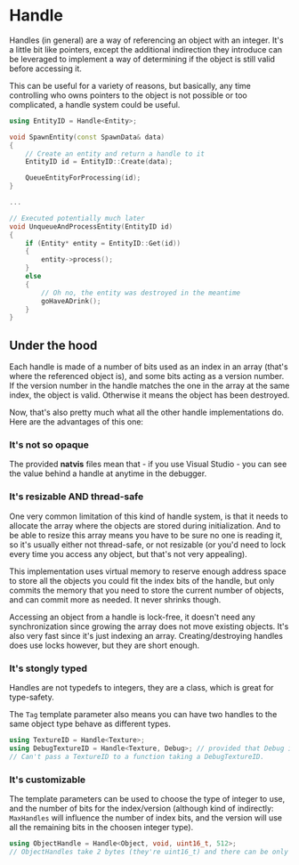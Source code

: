# Handle

Handles (in general) are a way of referencing an object with an integer. It's a little bit like pointers, except the additional indirection
they introduce can be leveraged to implement a way of determining if the object is still valid before accessing it.

This can be useful for a variety of reasons, but basically, any time controlling who owns pointers to the object is not possible
or too complicated, a handle system could be useful.

```c++
using EntityID = Handle<Entity>;

void SpawnEntity(const SpawnData& data)
{
    // Create an entity and return a handle to it
    EntityID id = EntityID::Create(data);

    QueueEntityForProcessing(id);
}

...

// Executed potentially much later
void UnqueueAndProcessEntity(EntityID id)
{
    if (Entity* entity = EntityID::Get(id))
    {
        entity->process();
    }
    else
    {
        // Oh no, the entity was destroyed in the meantime
        goHaveADrink();
    }
}
```
## Under the hood

Each handle is made of a number of bits used as an index in an array (that's where the referenced object is), 
and some bits acting as a version number. If the version number in the handle matches the one in the array at the same index, the object is valid.
Otherwise it means the object has been destroyed.

Now, that's also pretty much what all the other handle implementations do. Here are the advantages of this one:

### It's not so opaque

The provided **natvis** files mean that - if you use Visual Studio - you can see the value behind a handle at anytime in the debugger.

### It's resizable AND thread-safe

One very common limitation of this kind of handle system, is that it needs to allocate the array where the objects
are stored during initialization. And to be able to resize this array means you have to be sure no one is reading it, 
so it's usually either not thread-safe, or not resizable (or you'd need to lock every time you access any object, but that's not very appealing).

This implementation uses virtual memory to reserve enough address space to store all the objects you could fit the index bits of the handle,
but only commits the memory that you need to store the current number of objects, and can commit more as needed. It never shrinks though.

Accessing an object from a handle is lock-free, it doesn't need any synchronization since growing the array does not move existing objects.
It's also very fast since it's just indexing an array.
Creating/destroying handles does use locks however, but they are short enough.

### It's stongly typed

Handles are not typedefs to integers, they are a class, which is great for type-safety.

The `Tag` template parameter also means you can have two handles to the same object type behave as different types.

```c++
using TextureID = Handle<Texture>;
using DebugTextureID = Handle<Texture, Debug>; // provided that Debug is a type
// Can't pass a TextureID to a function taking a DebugTextureID.
```

### It's customizable

The template parameters can be used to choose the type of integer to use, and the number of bits for the index/version 
(although kind of indirectly: `MaxHandles` will influence the number of index bits, and the version will use all the 
remaining bits in the choosen integer type).

```c++
using ObjectHandle = Handle<Object, void, uint16_t, 512>;
// ObjectHandles take 2 bytes (they're uint16_t) and there can be only 512 hanles in flight (which means 9 bits of index and 7 bits of version)
```
